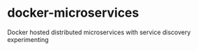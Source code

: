 # docker-microservices
Docker hosted distributed microservices with service discovery experimenting
